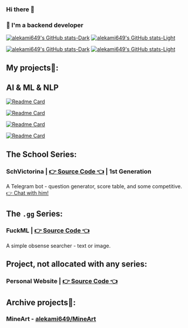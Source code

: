 ### Hi there 👋

### 👤 I'm a backend developer

[![alekami649's GitHub stats-Dark](https://github-readme-stats.vercel.app/api?username=alekami649&theme=radical#gh-dark-mode-only)](https://github.com/alekami649#gh-dark-mode-only)
[![alekami649's GitHub stats-Light](https://github-readme-stats.vercel.app/api?username=alekami649&theme=buefy#gh-light-mode-only)](https://github.com/alekami649#gh-light-mode-only)

[![alekami649's GitHub stats-Dark](https://github-readme-stats.vercel.app/api/top-langs/?username=alekami649&theme=radical&layout=compact#gh-dark-mode-only)](https://github.com/alekami649#gh-dark-mode-only)
[![alekami649's GitHub stats-Light](https://github-readme-stats.vercel.app/api/top-langs/?username=alekami649&theme=buefy&layout=compact#gh-light-mode-only)](https://github.com/alekami649#gh-light-mode-only)

## My projects🤗: 

## AI & ML & NLP

[![Readme Card](https://github-readme-stats.vercel.app/api/pin/?username=alekami649&repo=atnlp&theme=radical#gh-dark-mode-only)](https://github.com/alekami649/atnlp#gh-dark-mode-only)

[![Readme Card](https://github-readme-stats.vercel.app/api/pin/?username=alekami649&repo=atnlp&theme=buefy#gh-light-mode-only)](https://github.com/alekami649/atnlp#gh-light-mode-only)

[![Readme Card](https://github-readme-stats.vercel.app/api/pin/?username=alekami649&repo=tca&theme=radical#gh-dark-mode-only)](https://github.com/alekami649/tca#gh-dark-mode-only)

[![Readme Card](https://github-readme-stats.vercel.app/api/pin/?username=alekami649&repo=tca&theme=buefy#gh-light-mode-only)](https://github.com/alekami649/tca#gh-light-mode-only)
## The School Series:

### SchVictorina | [👉 Source Code 👈](https://github.com/alekami649/schvictorina_legacy) | 1st Generation

A Telegram bot - question generator, score table, and some competitive. <br>
 [👉 Chat with him!](https://t.me/schvictorina_bot)

## The `.gg` Series:

### FuckML | [👉 Source Code 👈](https://github.com/alekami649/FuckML)

A simple obsense searcher - text or image.

## Project, not allocated with any series:

### Personal Website | [👉 Source Code 👈](https://github.com/alekami649/website)

## Archive projects🤫:
### MineArt - [alekami649/MineArt](https://github.com/alekami649/MineArt)
